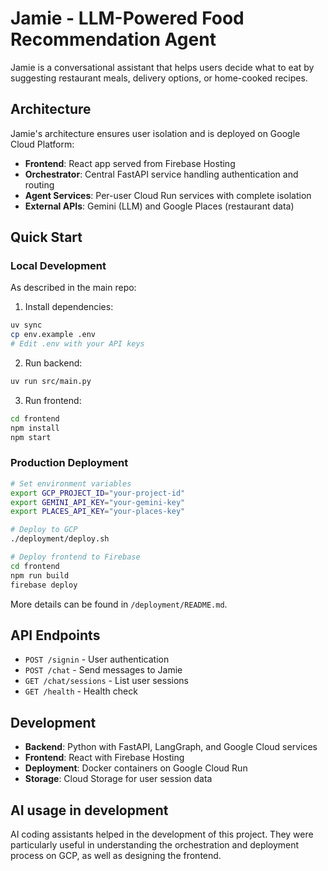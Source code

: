 # Jamie - LLM-Powered Food Recommendation Agent

Jamie is a conversational assistant that helps users decide what to eat by suggesting restaurant meals, delivery options, or home-cooked recipes.

## Architecture

Jamie's architecture ensures user isolation and is deployed on Google Cloud Platform:

- **Frontend**: React app served from Firebase Hosting
- **Orchestrator**: Central FastAPI service handling authentication and routing
- **Agent Services**: Per-user Cloud Run services with complete isolation
- **External APIs**: Gemini (LLM) and Google Places (restaurant data)

## Quick Start

### Local Development
As described in the main repo:
1. Install dependencies:
```bash
uv sync
cp env.example .env
# Edit .env with your API keys
```

2. Run backend:
```bash
uv run src/main.py
```

3. Run frontend:
```bash
cd frontend
npm install
npm start
```

### Production Deployment
```bash
# Set environment variables
export GCP_PROJECT_ID="your-project-id"
export GEMINI_API_KEY="your-gemini-key"
export PLACES_API_KEY="your-places-key"

# Deploy to GCP
./deployment/deploy.sh

# Deploy frontend to Firebase
cd frontend
npm run build
firebase deploy
```
More details can be found in `/deployment/README.md`.

## API Endpoints

- `POST /signin` - User authentication
- `POST /chat` - Send messages to Jamie
- `GET /chat/sessions` - List user sessions
- `GET /health` - Health check

## Development

- **Backend**: Python with FastAPI, LangGraph, and Google Cloud services
- **Frontend**: React with Firebase Hosting
- **Deployment**: Docker containers on Google Cloud Run
- **Storage**: Cloud Storage for user session data

## AI usage in development

AI coding assistants helped in the development of this project. They were particularly useful in understanding the orchestration and deployment process on GCP, as well as designing the frontend.